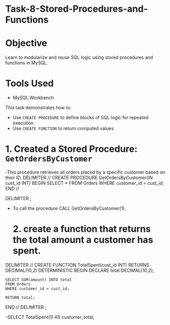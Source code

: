 # Task-8-Stored-Procedures-and-Functions

# Objective
Learn to modularize and reuse SQL logic using stored procedures and functions in MySQL.

# Tools Used
- MySQL Workbench

This task demonstrates how to:
- Use `CREATE PROCEDURE` to define blocks of SQL logic for repeated execution.
- Use `CREATE FUNCTION` to return computed values.

# 1. Created a Stored Procedure: `GetOrdersByCustomer`
-This procedure retrieves all orders placed by a specific customer based on their ID.
DELIMITER //
CREATE PROCEDURE GetOrdersByCustomer(IN cust_id INT)
BEGIN
    SELECT * FROM Orders
    WHERE customer_id = cust_id;
END //

DELIMITER ;

- To call the procedure
  CALL GetOrdersByCustomer(1);

  # 2. create a function that returns the total amount a customer has spent.
DELIMITER //
CREATE FUNCTION TotalSpent(cust_id INT)
RETURNS DECIMAL(10,2)
DETERMINISTIC
BEGIN
    DECLARE total DECIMAL(10,2);
    
    SELECT SUM(amount) INTO total
    FROM Orders
    WHERE customer_id = cust_id;

    RETURN total;
END //
DELIMITER ;

-SELECT TotalSpent(1) AS customer_total;

